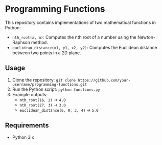 # Programming Functions
This repository contains implementations of two mathematical functions in Python:
- `nth_root(a, n)`: Computes the nth root of a number using the Newton-Raphson method.
- `euclidean_distance(x1, y1, x2, y2)`: Computes the Euclidean distance between two points in a 2D plane.

## Usage
1. Clone the repository: `git clone https://github.com/your-username/programming-functions.git`
2. Run the Python script: `python functions.py`
3. Example outputs:
   - `nth_root(16, 2)` → `4.0`
   - `nth_root(27, 3)` → `3.0`
   - `euclidean_distance(0, 0, 3, 4)` → `5.0`

## Requirements
- Python 3.x